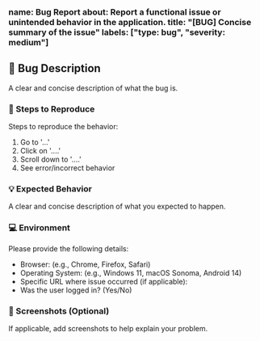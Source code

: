 ### name: Bug Report about: Report a functional issue or unintended behavior in the application. title: "[BUG] Concise summary of the issue" labels: ["type: bug", "severity: medium"]

## 🐞 Bug Description
A clear and concise description of what the bug is.

### 📝 Steps to Reproduce
Steps to reproduce the behavior:

1. Go to '...'
2. Click on '....'
3. Scroll down to '....'
4. See error/incorrect behavior

### 💡 Expected Behavior
A clear and concise description of what you expected to happen.

### 💻 Environment
Please provide the following details:

- Browser: (e.g., Chrome, Firefox, Safari)
- Operating System: (e.g., Windows 11, macOS Sonoma, Android 14)
- Specific URL where issue occurred (if applicable):
- Was the user logged in? (Yes/No)

### 📸 Screenshots (Optional)
If applicable, add screenshots to help explain your problem.
